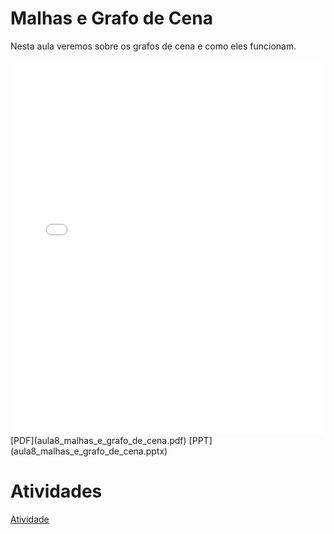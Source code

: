 # Malhas e Grafo de Cena

Nesta aula veremos sobre os grafos de cena e como eles funcionam.

<embed height="600" src="aula8_malhas_e_grafo_de_cena.pdf" type="application/pdf" width="100%">
[PDF](aula8_malhas_e_grafo_de_cena.pdf)
[PPT](aula8_malhas_e_grafo_de_cena.pptx)

# Atividades

[Atividade](atividade.ipynb)